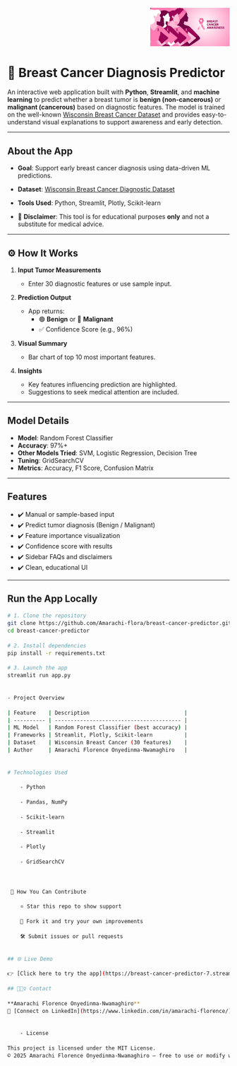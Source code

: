 <p align="right">
  <img src="breast_cancer_logo.png" width="180" alt="Breast Cancer Awareness">
</p>

# 🧬 Breast Cancer Diagnosis Predictor

An interactive web application built with **Python**, **Streamlit**, and **machine learning** to predict whether a breast tumor is **benign (non-cancerous)** or **malignant (cancerous)** based on diagnostic features. The model is trained on the well-known [Wisconsin Breast Cancer Dataset](https://www.kaggle.com/datasets/uciml/breast-cancer-wisconsin-data) and provides easy-to-understand visual explanations to support awareness and early detection.

---

##  About the App

-  **Goal**: Support early breast cancer diagnosis using data-driven ML predictions.

-  **Dataset**: [Wisconsin Breast Cancer Diagnostic Dataset](https://www.kaggle.com/datasets/uciml/breast-cancer-wisconsin-data)

-  **Tools Used**: Python, Streamlit, Plotly, Scikit-learn

- 🚫 **Disclaimer**: This tool is for educational purposes **only** and not a substitute for medical advice.

---

## ⚙️ How It Works

1. **Input Tumor Measurements**  
   - Enter 30 diagnostic features or use sample input.

2. **Prediction Output**  
   - App returns:
     - 🟢 **Benign** or 🔴 **Malignant**
     - ✅ Confidence Score (e.g., 96%)

3. **Visual Summary**  
   - Bar chart of top 10 most important features.

4. **Insights**  
   - Key features influencing prediction are highlighted.
   - Suggestions to seek medical attention are included.

---

##  Model Details

- **Model**: Random Forest Classifier  
- **Accuracy**: 97%+  
- **Other Models Tried**: SVM, Logistic Regression, Decision Tree  
- **Tuning**: GridSearchCV  
- **Metrics**: Accuracy, F1 Score, Confusion Matrix

---

##  Features

- ✔️ Manual or sample-based input
- ✔️ Predict tumor diagnosis (Benign / Malignant)
- ✔️ Feature importance visualization
- ✔️ Confidence score with results
- ✔️ Sidebar FAQs and disclaimers
- ✔️ Clean, educational UI

---

##  Run the App Locally
  
```bash
# 1. Clone the repository
git clone https://github.com/Amarachi-flora/breast-cancer-predictor.git
cd breast-cancer-predictor

# 2. Install dependencies
pip install -r requirements.txt

# 3. Launch the app
streamlit run app.py


- Project Overview

| Feature    | Description                              |
| ---------- | ---------------------------------------- |
| ML Model   | Random Forest Classifier (best accuracy) |
| Frameworks | Streamlit, Plotly, Scikit-learn          |
| Dataset    | Wisconsin Breast Cancer (30 features)    |
| Author     | Amarachi Florence Onyedinma-Nwamaghiro   |
  
  
# Technologies Used

    - Python

    - Pandas, NumPy

    - Scikit-learn

    - Streamlit

    - Plotly

    - GridSearchCV



 🤝 How You Can Contribute

    ⭐ Star this repo to show support

    🍴 Fork it and try your own improvements

    🛠️ Submit issues or pull requests


## 🌐 Live Demo

👉 [Click here to try the app](https://breast-cancer-predictor-7.streamlit.app/)

## 🙋🏽‍♀️ Contact

**Amarachi Florence Onyedinma-Nwamaghiro**  
🔗 [Connect on LinkedIn](https://www.linkedin.com/in/amarachi-florence/)


    - License

This project is licensed under the MIT License.
© 2025 Amarachi Florence Onyedinma-Nwamaghiro — free to use or modify with attribution.